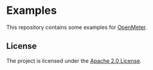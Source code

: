 # Examples

This repository contains some examples for [OpenMeter](https://github.com/openmeterio/openmeter).

## License

The project is licensed under the [Apache 2.0 License](LICENSE).
